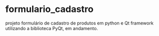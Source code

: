 # formulario_cadastro
projeto formulário de cadastro de produtos em python e Qt framework utilizando a biblioteca PyQt, em andamento.
